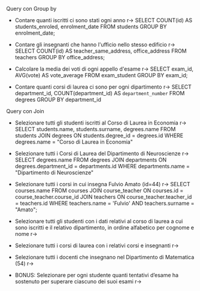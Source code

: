 Query con Group by
- Contare quanti iscritti ci sono stati ogni anno
r-> SELECT COUNT(id) AS students_enroled, enrolment_date FROM students GROUP BY enrolment_date;

- Contare gli insegnanti che hanno l'ufficio nello stesso edificio
r-> SELECT COUNT(id) AS teacher_same_address, office_address FROM teachers GROUP BY office_address;

- Calcolare la media dei voti di ogni appello d'esame
r-> SELECT exam_id, AVG(vote) AS vote_average FROM exam_student GROUP BY exam_id;

- Contare quanti corsi di laurea ci sono per ogni dipartimento
r-> SELECT department_id, COUNT(department_id) AS `department_number` FROM degrees GROUP BY department_id


Query con Join
- Selezionare tutti gli studenti iscritti al Corso di Laurea in Economia
r-> SELECT students.name, students.surname, degrees.name FROM students JOIN degrees ON students.degree_id = degrees.id WHERE degrees.name = "Corso di Laurea in Economia"

- Selezionare tutti i Corsi di Laurea del Dipartimento di Neuroscienze
r-> SELECT degrees.name FROM degrees JOIN departments ON degrees.department_id = departments.id WHERE departments.name = "Dipartimento di Neuroscienze"

- Selezionare tutti i corsi in cui insegna Fulvio Amato (id=44)
r-> SELECT courses.name FROM courses JOIN course_teacher ON courses.id = course_teacher.course_id JOIN teachers ON course_teacher.teacher_id = teachers.id WHERE teachers.name = 'Fulvio' AND teachers.surname = "Amato";

- Selezionare tutti gli studenti con i dati relativi al corso di laurea a cui sono iscritti e il relativo dipartimento, in ordine alfabetico per cognome e nome
r-> 

- Selezionare tutti i corsi di laurea con i relativi corsi e insegnanti
r-> 

- Selezionare tutti i docenti che insegnano nel Dipartimento di Matematica (54)
r-> 

- BONUS: Selezionare per ogni studente quanti tentativi d’esame ha sostenuto per superare ciascuno dei suoi esami
r-> 